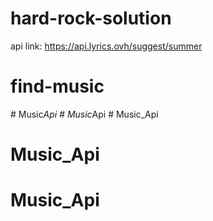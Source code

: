 # hard-rock-solution
api link: https://api.lyrics.ovh/suggest/summer
# find-music
#   M u s i c _ A p i  
 #   M u s i c _ A p i  
 # Music_Api
# Music_Api
# Music_Api
